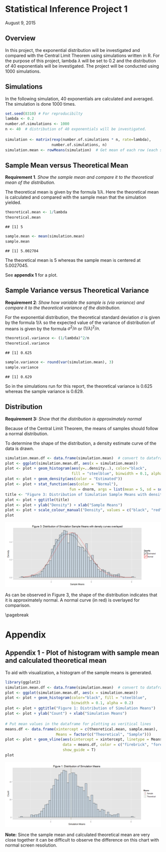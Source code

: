 # Statistical Inference Project 1
August 9, 2015  


## Overview
In this project, the exponential distribution will be investigated and compared with the Central Limit Theorem using simulations written in R. For the purpose of this project, lambda $\lambda$ will be set to 0.2 and the distribution of 40 exponentials will be investigated. The project will be conducted using 1000 simulations.  

## Simulations
In the following simulation, 40 exponentials are calculated and averaged. The simulation is done 1000 times.  

```r
set.seed(8310) # For reproducibilty
lambda <- 0.2
number.of.simulations <- 1000
n <- 40  # distribution of 40 exponentials will be investigated.

simulation <- matrix(rexp(number.of.simulations * n, rate=lambda), 
                     number.of.simulations, n)
simulation.mean <- rowMeans(simulation)  # Get mean of each row (each simulation)
```

## Sample Mean versus Theoretical Mean
**Requirement 1**. *Show the sample mean and compare it to the theoretical mean of the distribution.*

The theoretical mean is given by the formula $1/\lambda$. Here the theoretical mean is calculated and compared with the sample mean that the simulation yielded. 


```r
theoretical.mean <- 1/lambda
theoretical.mean
```

```
## [1] 5
```

```r
sample.mean <- mean(simulation.mean)
sample.mean
```

```
## [1] 5.002704
```

The theoretical mean is 5 whereas the sample mean is centered at 5.0027045.

See **appendix 1** for a plot.

## Sample Variance versus Theoretical Variance
**Requirement 2**: *Show how variable the sample is (via variance) and compare it to the theoretical variance of the distribution.*

For the exponential distribution, the theoretical standard deviation $\sigma$ is given by the formula $1/\lambda$ so the expected value of the variance of distribution of means is given by the formula $\sigma^2/n$ or $(1/\lambda)^2/n$. 


```r
theoretical.variance <- (1/lambda)^2/n
theoretical.variance
```

```
## [1] 0.625
```

```r
sample.variance <- round(var(simulation.mean), 3)
sample.variance
```

```
## [1] 0.629
```

So in the simulations run for this report, the theoretical variance is 0.625 whereas the sample variance is 0.629.

## Distribution
**Requirement 3:** *Show that the distribution is approximately normal*

Because of the Central Limit Theorem, the means of samples should follow a normal distribution.

To determine the shape of the distribution, a density estimate curve of the data is drawn.


```r
simulation.mean.df <- data.frame(simulation.mean)  # convert to dataframe for plotting
plot <- ggplot(simulation.mean.df, aes(x = simulation.mean)) 
plot <- plot + geom_histogram(aes(y=..density..), color="black", 
                              fill = "steelblue", binwidth = 0.1, alpha = 0.2)
plot <- plot + geom_density(aes(color = "Estimated"))
plot <- plot + stat_function(aes(color = "Normal"), 
                             fun = dnorm, args = list(mean = 5, sd = sqrt(0.625)))
title <- "Figure 3: Distribution of Simulation Sample Means with density curves overlayed"
plot <- plot + ggtitle(title)
plot <- plot + ylab("Density") + xlab("Sample Means")
plot <- plot + scale_colour_manual("Density", values = c("black", "red"))
plot
```

![](Statistical_Inference_Project_1_files/figure-html/unnamed-chunk-5-1.png) 

As can be observed in Figure 3, the shape of the distribution indicates that it is approximately normal. A normal curve (in red) is overlayed for comparison. 

\pagebreak

# Appendix

## Appendix 1 - Plot of histogram with sample mean and calculated theoretical mean
To aid with visualization, a histogram of the sample means is generated.

```r
library(ggplot2)
simulation.mean.df <- data.frame(simulation.mean)  # convert to dataframe for plotting
plot <- ggplot(simulation.mean.df, aes(x = simulation.mean)) 
plot <- plot + geom_histogram(color="black", fill = "steelblue", 
                              binwidth = 0.1, alpha = 0.2)
plot <- plot + ggtitle("Figure 1: Distribution of Simulation Means")
plot <- plot + ylab("Count") + xlab("Simulation Means")

# Put mean values in the dataframe for plotting as veritical lines
means.df <- data.frame(xintercept = c(theoretical.mean, sample.mean), 
                       Means = factor(c("Theoretical", "Sample")))
plot <- plot + geom_vline(aes(xintercept = xintercept, linetype = Means), 
                          data = means.df, color = c("firebrick", "forestgreen"), 
                          show_guide = T)
plot
```

![](Statistical_Inference_Project_1_files/figure-html/unnamed-chunk-6-1.png) 

**Note:** Since the sample mean and calculated theoretical mean are very close together it can be difficult to observe the difference on this chart with normal screen resolution. 
